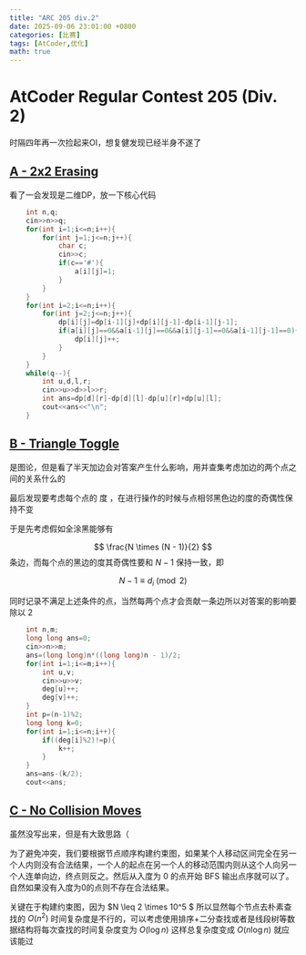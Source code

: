 ```yaml
---
title: "ARC 205 div.2"
date: 2025-09-06 23:01:00 +0800
categories: [比赛]
tags: [AtCoder,优化]
math: true
---
```


# AtCoder Regular Contest 205 (Div. 2)

时隔四年再一次捡起来OI，想复健发现已经半身不遂了

## [A - 2x2 Erasing](https://atcoder.jp/contests/arc205/tasks/arc205_a)

看了一会发现是二维DP，放一下核心代码

```cpp
	int n,q;
	cin>>n>>q;
	for(int i=1;i<=n;i++){
		for(int j=1;j<=n;j++){
			char c;
			cin>>c;
			if(c=='#'){
				a[i][j]=1;
			}
		}
	}
	for(int i=2;i<=n;i++){
		for(int j=2;j<=n;j++){
			dp[i][j]=dp[i-1][j]+dp[i][j-1]-dp[i-1][j-1];
			if(a[i][j]==0&&a[i-1][j]==0&&a[i][j-1]==0&&a[i-1][j-1]==0){
				dp[i][j]++;
			}
		}
	}
	while(q--){
		int u,d,l,r;
		cin>>u>>d>>l>>r;
		int ans=dp[d][r]-dp[d][l]-dp[u][r]+dp[u][l];
		cout<<ans<<"\n";
	}
```

## [B - Triangle Toggle](https://atcoder.jp/contests/arc205/tasks/arc205_b)

是图论，但是看了半天加边会对答案产生什么影响，用并查集考虑加边的两个点之间的关系什么的

最后发现要考虑每个点的 度 ，在进行操作的时候与点相邻黑色边的度的奇偶性保持不变

于是先考虑假如全涂黑能够有 

$$
\frac{N \times (N - 1)}{2}
$$
条边，而每个点的黑边的度其奇偶性要和 $N-1$ 保持一致，即

$$
N-1 \equiv d_i  \pmod{2}
$$

同时记录不满足上述条件的点，当然每两个点才会贡献一条边所以对答案的影响要除以 $2$

```cpp
	int n,m;
	long long ans=0;
	cin>>n>>m;
	ans=(long long)n*((long long)n - 1)/2;
	for(int i=1;i<=m;i++){
		int u,v;
		cin>>u>>v;
		deg[u]++;
		deg[v]++;
	}
	int p=(n-1)%2;
	long long k=0;
	for(int i=1;i<=n;i++){
		if((deg[i]%2)!=p){
			k++;
		}
	}
	ans=ans-(k/2);
	cout<<ans;
```

## [C - No Collision Moves](https://atcoder.jp/contests/arc205/tasks/arc205_c)

虽然没写出来，但是有大致思路（

为了避免冲突，我们要根据节点顺序构建约束图，如果某个人移动区间完全在另一个人内则没有合法结果，一个人的起点在另一个人的移动范围内则从这个人向另一个人连单向边，终点则反之。然后从入度为 $0$ 的点开始 BFS 输出点序就可以了。 自然如果没有入度为0的点则不存在合法结果。

关键在于构建约束图，因为 $N \leq 2 \times 10^5 $ 所以显然每个节点去朴素查找的 $O(n^2)$ 时间复杂度是不行的，可以考虑使用排序+二分查找或者是线段树等数据结构将每次查找的时间复杂度变为 $O(\log n)$ 这样总复杂度变成 $O(n \log n)$ 就应该能过

